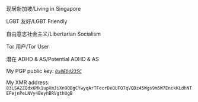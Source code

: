 现居新加坡/Living in Singapore

LGBT 友好/LGBT Friendly

自由意志社会主义/Libertarian Socialism

Tor 用户/Tor User

潜在 ADHD & AS/Potential ADHD & AS

My PGP public key: [*`0x8ED4235C`*](https://raw.githubusercontent.com/Si1entW4ve/Si1entW4ve/refs/heads/master/0x8ED4235C_public.asc)

My XMR address: `83LSA2ZQdx6Mk1upXmJiXn9QBgCYwyqArTFecrDeQUFQ7qVQDz45Wgs9m5W7EnckKLdhNTEFejnPeLNVy4BeyhBRVgthUgB`
